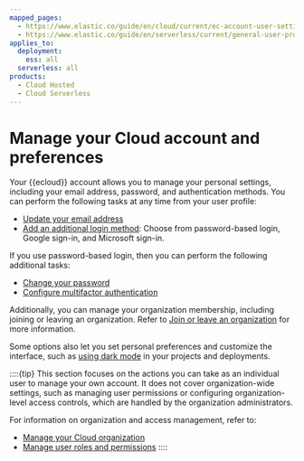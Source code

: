 ```yaml
---
mapped_pages:
  - https://www.elastic.co/guide/en/cloud/current/ec-account-user-settings.html
  - https://www.elastic.co/guide/en/serverless/current/general-user-profile.html
applies_to:
  deployment:
    ess: all
  serverless: all
products:
  - Cloud Hosted
  - Cloud Serverless
---
```


# Manage your Cloud account and preferences

Your {{ecloud}} account allows you to manage your personal settings, including your email address, password, and authentication methods. You can perform the following tasks at any time from your user profile:

* [Update your email address](/cloud-account/update-your-email-address.md)
* [Add an additional login method](/cloud-account/add-a-login-method.md): Choose from password-based login, Google sign-in, and Microsoft sign-in.

If you use password-based login, then you can perform the following additional tasks:

* [Change your password](/cloud-account/change-your-password.md)
* [Configure multifactor authentication](/cloud-account/multifactor-authentication.md)

Additionally, you can manage your organization membership, including joining or leaving an organization. Refer to [Join or leave an organization](/cloud-account/join-or-leave-an-organization.md) for more information.

Some options also let you set personal preferences and customize the interface, such as [using dark mode](dark-mode.md) in your projects and deployments.

::::{tip}
This section focuses on the actions you can take as an individual user to manage your own account. It does not cover organization-wide settings, such as managing user permissions or configuring organization-level access controls, which are handled by the organization administrators.

For information on organization and access management, refer to:
- [Manage your Cloud organization](/deploy-manage/cloud-organization.md)
- [Manage user roles and permissions](/deploy-manage/users-roles/cloud-organization/user-roles.md)
::::
